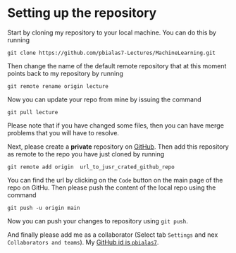 # Setting up the repository

Start by cloning my repository to your local machine. You can do this by running
```shell
git clone https://github.com/pbialas7-Lectures/MachineLearning.git 
```
Then change the name of the default remote repository that at this moment points back to my repository by running
```shell
git remote rename origin lecture
```
Now you can update your repo from mine by issuing the command 
```shell
git pull lecture 
```
Please note that if you have changed some files, then you can have merge problems that you will have to resolve. 

Next, please create a **private** repository on [GitHub](https://github.com).
Then add this repository as remote to the repo you have just cloned by running
```shell
git remote add origin  url_to_jusr_crated_github_repo
```
You can find the url by clicking on the  `Code` button on the main page of the repo on GitHu. 
Then please push the content of the local repo using the command
```shell
git push -u origin main
```
Now you can push your changes to repository  using `git push`.

And finally please add me as a collaborator (Select tab `Settings` and nex `Collaborators and teams`). 
My [GitHub id is `pbialas7`](https://github.com/pbialas7). 

